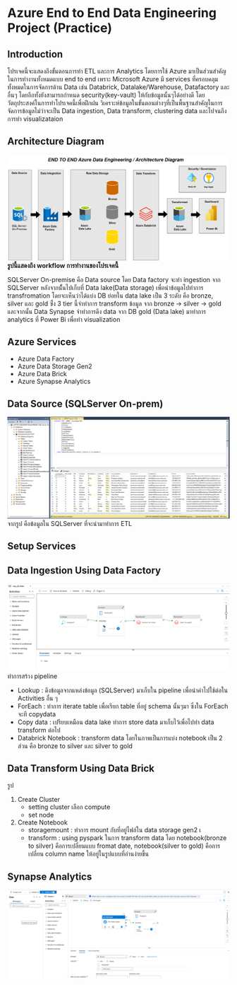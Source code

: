 # Azure End to End Data Engineering Project (Practice)

## Introduction
โปรเจคนี้จะแสดงถึงขั้นตอนการทำ ETL และการ Analytics โดยการใช้ Azure มาเป็นส่วนสำคัญในการทำงานทั้งหมดแบบ end to end เพราะ Microsoft Azure มี services ที่ครอบคลุมทั้งหมดในการจัดการด้าน Data  เช่น Databrick, Datalake/Warehouse, Datafactory และอื่นๆ โดยอีกทั้งยังสามารถกำหนด security(key-vault) ให้กับข้อมูลนั้นๆได้อย่างดี โดยวัตถุประสงค์ในการทำโปรเจคนี้เพื่อฝึกฝน วิเคราะห์ข้อมูลในขั้นตอนต่างๆที่เป็นพื้นฐานสำคัญในการจัดการข้อมูลไม่ว่าจะเป็น Data ingestion, Data transform, clustering data และไปจนถึงการทำ visualizataion

## Architecture Diagram
![image alt](https://github.com/BiggtuuWantData/end2end-Azure-data-engineering/blob/main/data%20factory/workflow%20architecture.png)
**รูปนี้แสดงถึง workflow การทำงานของโปรเจคนี้**

SQLServer On-premise คือ Data source โดย Data factory จะทำ ingestion จาก SQLServer หลังจากนัั้นไปเก็บที่ Data lake(Data storage) เพื่อนำข้อมูลไปทำการ transfromation โดยจะเห็นว่าได้แบ่ง DB ย่อยใน data lake เป็น 3 ระดับ คือ bronze, silver และ gold ซึ่่ง 3 tier นี้จำทำการ transform ข้อมูล จาก bronze -> silver -> gold และจากนั้น Data Synapse จำทำการดึง data จาก DB gold (Data lake) มาทำการ analytics ที่ Power Bi เพื่อทำ visualization
## Azure Services
- Azure Data Factory
- Azure Data Storage Gen2
- Azure Data Brick
- Azure Synapse Analytics
## Data Source (SQLServer On-prem)
![image alt](https://github.com/BiggtuuWantData/end2end-Azure-data-engineering/blob/main/data%20factory/dataset.png)
จากรูป คือข้อมูลใน SQLServer ที่จะนำมาทำการ ETL 
## Setup Services

## Data Ingestion Using Data Factory
![image alt](https://github.com/BiggtuuWantData/end2end-Azure-data-engineering/blob/main/data%20factory/workflow%20datafactory.png)
ทำการสร้าง pipeline
- Lookup : ดึงข้อมูลจากแหล่งข้อมูล (SQLServer) มาเก็บใน pipeline เพื่อนำค่าไปใช้ต่อใน Activities อื่น ๆ
- ForEach : ทำการ iterate table เพื่อเรียก table ที่อยู๋ schema นั้นๆมา ซึ่งใน ForEach จะที copydata
- Copy data : เปรียบเหมือน data lake ทำการ store data มาเก็บไว้เพื่อไปทำ data transform ต่อไป
- Databrick Notebook : transform data โดยในภาพเป็นการแบ่ง notebook เป็น 2 ส่วน คือ bronze to silver และ silver to gold 
## Data Transform Using Data Brick
รูป
1. Create Cluster
   - setting cluster เลือก compute
   - set node
2. Create Notebook
   - storagemount : ทำการ mount กับที่อยู่ไฟล์ใน data storage gen2 เ
   - transform : using pyspark ในการ transform data โดย notebook(bronze to silver) คือการเปลี่ยนแบบ fromat date, notebook(silver to gold) คือการเปลี่ยน column name ให้อยู่ในรูปแบบที่อ่านง่ายขึ้น
## Synapse Analytics
![image alt](https://github.com/BiggtuuWantData/end2end-Azure-data-engineering/blob/main/data%20factory/pipeline%20synapse.png)


